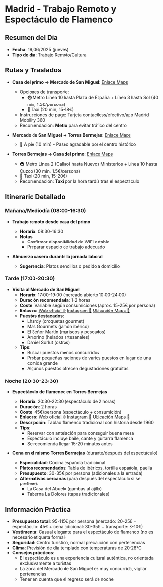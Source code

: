 # Madrid - Trabajo Remoto y Espectáculo de Flamenco

## Resumen del Día
* **Fecha**: 19/06/2025 (jueves)
* **Tipo de día**: Trabajo Remoto/Cultura

## Rutas y Traslados
* **Casa del primo → Mercado de San Miguel**: [Enlace Maps](https://www.google.com/maps/dir/?api=1&origin=Miguel+Solas+4,+Madrid&destination=Mercado+de+San+Miguel,+Madrid&travelmode=transit)
  * Opciones de transporte: 
    * 🚇 Metro Línea 10 hasta Plaza de España + Línea 3 hasta Sol (40 min, 1.5€/persona)
    * 🚕 Taxi (20 min, 15-18€)
  * Instrucciones de pago: Tarjeta contactless/efectivo/app Madrid Mobility 360
  * Recomendación: **Metro** para evitar tráfico del centro

* **Mercado de San Miguel → Torres Bermejas**: [Enlace Maps](https://www.google.com/maps/dir/?api=1&origin=Mercado+de+San+Miguel,+Madrid&destination=Torres+Bermejas,+Madrid&travelmode=walking)
  * 🚶 A pie (10 min) - Paseo agradable por el centro histórico

* **Torres Bermejas → Casa del primo**: [Enlace Maps](https://www.google.com/maps/dir/?api=1&origin=Torres+Bermejas,+Madrid&destination=Miguel+Solas+4,+Madrid&travelmode=transit)
  * 🚇 Metro Línea 2 (Callao) hasta Nuevos Ministerios + Línea 10 hasta Cuzco (30 min, 1.5€/persona)
  * 🚕 Taxi (20 min, 15-20€)
  * Recomendación: **Taxi** por la hora tardía tras el espectáculo

## Itinerario Detallado
### Mañana/Mediodía (08:00-16:30)
* **Trabajo remoto desde casa del primo**
  * **Horario**: 08:30-16:30
  * **Notas**: 
    * Confirmar disponibilidad de WiFi estable
    * Preparar espacio de trabajo adecuado

* **Almuerzo casero durante la jornada laboral**
  * **Sugerencia**: Platos sencillos o pedido a domicilio

### Tarde (17:00-20:30)
* **Visita al Mercado de San Miguel**
  * **Horario**: 17:00-19:00 (mercado abierto 10:00-24:00)
  * **Duración recomendada**: 1-2 horas
  * **Coste**: Variable según consumiciones (aprox. 15-25€ por persona)
  * **Enlaces**: [Web oficial 🌐](https://www.mercadodesanmiguel.es/) [Instagram 📸](https://www.instagram.com/mercadodesanmiguel/) [Ubicación Maps 📍](https://www.google.com/maps/dir/?api=1&destination=Mercado+de+San+Miguel,+Madrid&travelmode=transit)
  * **Puestos destacados**: 
    * Lhardy (croquetas gourmet)
    * Mas Gourmets (jamón ibérico)
    * El Señor Martín (mariscos y pescados)
    * Amorino (helados artesanales)
    * Daniel Sorlut (ostras)
  * **Tips**: 
    * Buscar puestos menos concurridos
    * Probar pequeñas raciones de varios puestos en lugar de una comida grande
    * Algunos puestos ofrecen degustaciones gratuitas

### Noche (20:30-23:30)
* **Espectáculo de flamenco en Torres Bermejas**
  * **Horario**: 20:30-22:30 (espectáculo de 2 horas)
  * **Duración**: 2 horas
  * **Coste**: 45€/persona (espectáculo + consumición)
  * **Enlaces**: [Web oficial 🌐](https://www.torresbermejas.com/) [Instagram 📸](https://www.instagram.com/torresbermejas/) [Ubicación Maps 📍](https://www.google.com/maps/dir/?api=1&destination=Torres+Bermejas,+Madrid&travelmode=walking)
  * **Descripción**: Tablao flamenco tradicional con historia desde 1960
  * **Tips**: 
    * Reservar con antelación para conseguir buena mesa
    * Espectáculo incluye baile, cante y guitarra flamenca
    * Se recomienda llegar 15-20 minutos antes

* **Cena en el mismo Torres Bermejas** (durante/después del espectáculo)
  * **Especialidad**: Cocina española tradicional
  * **Platos recomendados**: Tabla de ibéricos, tortilla española, paella
  * **Presupuesto**: 30-35€ por persona (adicionales a la entrada)
  * **Alternativas cercanas** (para después del espectáculo si se prefiere): 
    * La Casa del Abuelo (gambas al ajillo)
    * Taberna La Dolores (tapas tradicionales)

## Información Práctica
* **Presupuesto total**: 95-115€ por persona (mercado: 20-25€ + espectáculo: 45€ + cena adicional: 30-35€ + transporte: 3-10€)
* **Vestimenta**: Casual elegante para el espectáculo de flamenco (no es necesario etiqueta formal)
* **Seguridad**: Centro turístico, normal precaución con pertenencias
* **Clima**: Previsión de día templado con temperaturas de 20-28°C
* **Consejos prácticos**: 
  * El espectáculo es una experiencia cultural auténtica, no orientada exclusivamente a turistas
  * La zona del Mercado de San Miguel es muy concurrida, vigilar pertenencias
  * Tener en cuenta que el regreso será de noche